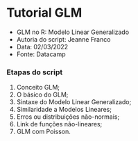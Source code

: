 # Tutorial GLM

- GLM no R: Modelo Linear Generalizado
- Autoria do script: Jeanne Franco
- Data: 02/03/2022
- Fonte: Datacamp

### Etapas do script

1. Conceito GLM;
2. O básico do GLM;
3. Sintaxe do Modelo Linear Generalizado;
4. Similaridade a Modelos Lineares;
5. Erros ou distribuições não-normais;
6. Link de funções não-lineares;
7. GLM com Poisson.
